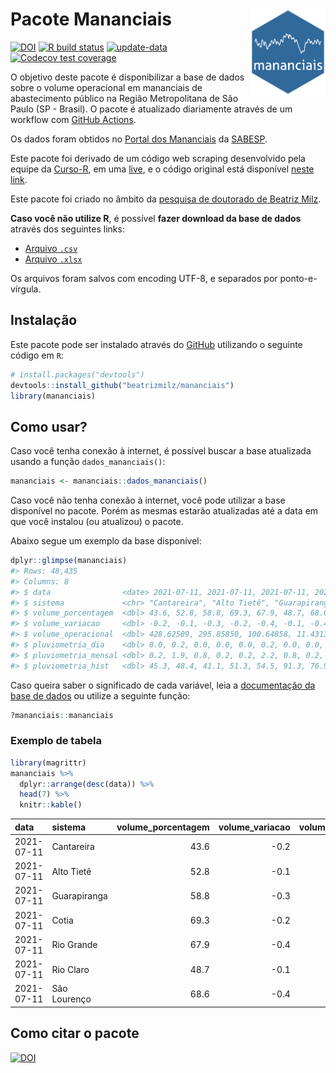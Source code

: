
<!-- README.md is generated from README.Rmd. Please edit that file -->

# Pacote Mananciais <img src="man/figures/hexlogo.png" align="right" width = "120px"/>

<!-- badges: start -->

[![DOI](https://zenodo.org/badge/DOI/10.5281/zenodo.4733056.svg)](https://doi.org/10.5281/zenodo.4733056)
[![R build
status](https://github.com/beatrizmilz/mananciais/workflows/R-CMD-check/badge.svg)](https://github.com/beatrizmilz/mananciais/actions)
[![update-data](https://github.com/beatrizmilz/mananciais/actions/workflows/2-update_data.yaml/badge.svg)](https://github.com/beatrizmilz/mananciais/actions/workflows/2-update_data.yaml)
[![Codecov test
coverage](https://codecov.io/gh/beatrizmilz/mananciais/branch/master/graph/badge.svg)](https://codecov.io/gh/beatrizmilz/mananciais?branch=master)
<!-- badges: end -->

O objetivo deste pacote é disponibilizar a base de dados sobre o volume
operacional em mananciais de abastecimento público na Região
Metropolitana de São Paulo (SP - Brasil). O pacote é atualizado
diariamente através de um workflow com [GitHub
Actions](https://github.com/beatrizmilz/mananciais/actions).

Os dados foram obtidos no [Portal dos
Mananciais](http://mananciais.sabesp.com.br/Situacao) da
[SABESP](http://site.sabesp.com.br/site/Default.aspx).

Este pacote foi derivado de um código web scraping desenvolvido pela
equipe da [Curso-R](https://www.curso-r.com/), em uma
[live](https://youtu.be/jvZIxrMmOcQ), e o código original está
disponível [neste
link](https://github.com/curso-r/lives/blob/master/drafts/20200730_scraper_sabesp.R).

Este pacote foi criado no âmbito da [pesquisa de doutorado de Beatriz
Milz](https://beatrizmilz.github.io/tese/).

**Caso você não utilize R**, é possível **fazer download da base de
dados** através dos seguintes links:

  - [Arquivo
    `.csv`](https://github.com/beatrizmilz/mananciais/raw/master/inst/extdata/mananciais.csv)
  - [Arquivo
    `.xlsx`](https://github.com/beatrizmilz/mananciais/blob/master/inst/extdata/mananciais.xlsx?raw=true)

Os arquivos foram salvos com encoding UTF-8, e separados por
ponto-e-vírgula.

## Instalação

Este pacote pode ser instalado através do [GitHub](https://github.com/)
utilizando o seguinte código em `R`:

``` r
# install.packages("devtools")
devtools::install_github("beatrizmilz/mananciais")
library(mananciais)
```

## Como usar?

Caso você tenha conexão à internet, é possível buscar a base atualizada
usando a função `dados_mananciais()`:

``` r
mananciais <- mananciais::dados_mananciais() 
```

Caso você não tenha conexão à internet, você pode utilizar a base
disponível no pacote. Porém as mesmas estarão atualizadas até a data em
que você instalou (ou atualizou) o pacote.

Abaixo segue um exemplo da base disponível:

``` r
dplyr::glimpse(mananciais)
#> Rows: 48,435
#> Columns: 8
#> $ data                <date> 2021-07-11, 2021-07-11, 2021-07-11, 2021-07-11, 2…
#> $ sistema             <chr> "Cantareira", "Alto Tietê", "Guarapiranga", "Cotia…
#> $ volume_porcentagem  <dbl> 43.6, 52.8, 58.8, 69.3, 67.9, 48.7, 68.6, 43.8, 52…
#> $ volume_variacao     <dbl> -0.2, -0.1, -0.3, -0.2, -0.4, -0.1, -0.4, -0.1, -0…
#> $ volume_operacional  <dbl> 428.62509, 295.85850, 100.64858, 11.43136, 76.1527…
#> $ pluviometria_dia    <dbl> 0.0, 0.2, 0.0, 0.0, 0.0, 0.2, 0.0, 0.0, 0.2, 0.2, …
#> $ pluviometria_mensal <dbl> 0.2, 1.9, 0.8, 0.2, 0.2, 2.2, 0.8, 0.2, 1.7, 0.8, …
#> $ pluviometria_hist   <dbl> 45.3, 48.4, 41.1, 51.3, 54.5, 91.3, 76.9, 45.3, 48…
```

Caso queira saber o significado de cada variável, leia a [documentação
da base de
dados](https://beatrizmilz.github.io/mananciais/reference/mananciais.html)
ou utilize a seguinte função:

``` r
?mananciais::mananciais
```

### Exemplo de tabela

``` r
library(magrittr)
mananciais %>% 
  dplyr::arrange(desc(data)) %>% 
  head(7) %>%
  knitr::kable()
```

| data       | sistema      | volume\_porcentagem | volume\_variacao | volume\_operacional | pluviometria\_dia | pluviometria\_mensal | pluviometria\_hist |
| :--------- | :----------- | ------------------: | ---------------: | ------------------: | ----------------: | -------------------: | -----------------: |
| 2021-07-11 | Cantareira   |                43.6 |            \-0.2 |           428.62509 |               0.0 |                  0.2 |               45.3 |
| 2021-07-11 | Alto Tietê   |                52.8 |            \-0.1 |           295.85850 |               0.2 |                  1.9 |               48.4 |
| 2021-07-11 | Guarapiranga |                58.8 |            \-0.3 |           100.64858 |               0.0 |                  0.8 |               41.1 |
| 2021-07-11 | Cotia        |                69.3 |            \-0.2 |            11.43136 |               0.0 |                  0.2 |               51.3 |
| 2021-07-11 | Rio Grande   |                67.9 |            \-0.4 |            76.15271 |               0.0 |                  0.2 |               54.5 |
| 2021-07-11 | Rio Claro    |                48.7 |            \-0.1 |             6.65177 |               0.2 |                  2.2 |               91.3 |
| 2021-07-11 | São Lourenço |                68.6 |            \-0.4 |            60.96625 |               0.0 |                  0.8 |               76.9 |

## Como citar o pacote

[![DOI](https://zenodo.org/badge/DOI/10.5281/zenodo.4733056.svg)](https://doi.org/10.5281/zenodo.4733056)
